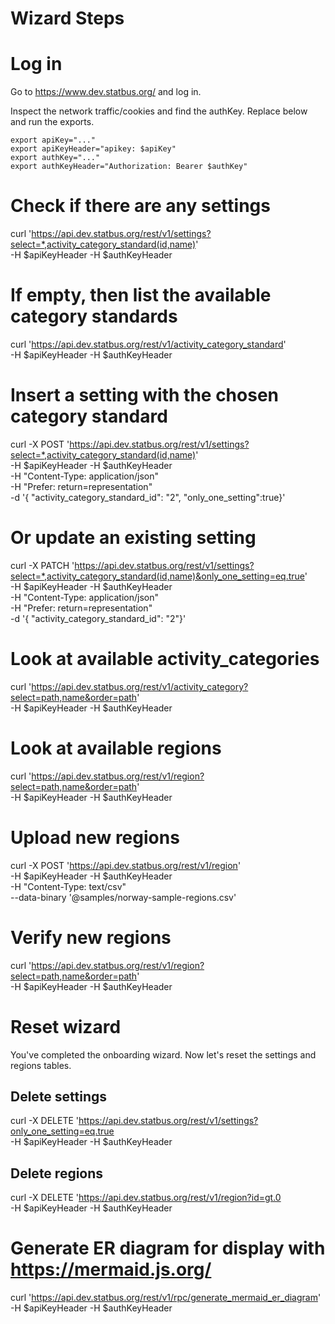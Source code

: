 # Wizard Steps

# Log in

Go to https://www.dev.statbus.org/ and log in.

Inspect the network traffic/cookies and find the authKey.
Replace below and run the exports.
```
export apiKey="..."
export apiKeyHeader="apikey: $apiKey"
export authKey="..."
export authKeyHeader="Authorization: Bearer $authKey"
```
# Check if there are any settings
curl 'https://api.dev.statbus.org/rest/v1/settings?select=*,activity_category_standard(id,name)' \
-H $apiKeyHeader -H $authKeyHeader

# If empty, then list the available category standards
curl 'https://api.dev.statbus.org/rest/v1/activity_category_standard' \
-H $apiKeyHeader -H $authKeyHeader

# Insert a setting with the chosen category standard

curl -X POST 'https://api.dev.statbus.org/rest/v1/settings?select=*,activity_category_standard(id,name)' \
-H $apiKeyHeader -H $authKeyHeader \
-H "Content-Type: application/json" \
-H "Prefer: return=representation" \
-d '{ "activity_category_standard_id": "2", "only_one_setting":true}'

# Or update an existing setting
curl -X PATCH 'https://api.dev.statbus.org/rest/v1/settings?select=*,activity_category_standard(id,name)&only_one_setting=eq.true' \
-H $apiKeyHeader -H $authKeyHeader \
-H "Content-Type: application/json" \
-H "Prefer: return=representation" \
-d '{ "activity_category_standard_id": "2"}'


# Look at available activity_categories

curl 'https://api.dev.statbus.org/rest/v1/activity_category?select=path,name&order=path' \
-H $apiKeyHeader -H $authKeyHeader

# Look at available regions

curl 'https://api.dev.statbus.org/rest/v1/region?select=path,name&order=path' \
-H $apiKeyHeader -H $authKeyHeader

# Upload new regions

curl -X POST 'https://api.dev.statbus.org/rest/v1/region' \
-H $apiKeyHeader -H $authKeyHeader \
-H "Content-Type: text/csv" \
--data-binary '@samples/norway-sample-regions.csv'

# Verify new regions

curl 'https://api.dev.statbus.org/rest/v1/region?select=path,name&order=path' \
-H $apiKeyHeader -H $authKeyHeader

# Reset wizard

You've completed the onboarding wizard. Now let's reset the settings and regions tables.

## Delete settings

curl -X DELETE 'https://api.dev.statbus.org/rest/v1/settings?only_one_setting=eq.true \
-H $apiKeyHeader -H $authKeyHeader

## Delete regions

curl -X DELETE 'https://api.dev.statbus.org/rest/v1/region?id=gt.0 \
-H $apiKeyHeader -H $authKeyHeader

# Generate ER diagram for display with https://mermaid.js.org/
curl 'https://api.dev.statbus.org/rest/v1/rpc/generate_mermaid_er_diagram' \
-H $apiKeyHeader -H $authKeyHeader


